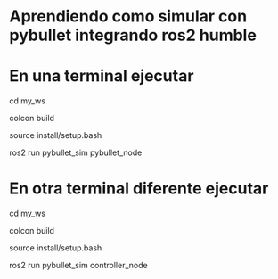 # Aprendiendo como simular con pybullet integrando ros2 humble 

# En una terminal ejecutar

cd my_ws

colcon build

source install/setup.bash

ros2 run pybullet_sim pybullet_node

# En otra terminal diferente ejecutar 
cd my_ws

colcon build

source install/setup.bash

ros2 run pybullet_sim controller_node
